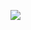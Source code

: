![](https://raw.githubusercontent.com/MoisesGuz240/ProgramacionWeb-Moises/refs/heads/tarea11/unidad2/tarea11.png)
